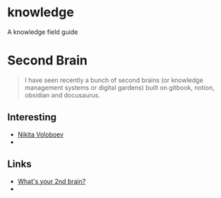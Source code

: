 # knowledge
A knowledge field guide

# Second Brain

>  I have seen recently a bunch of second brains (or knowledge management systems or digital gardens) built on gitbook, notion, obsidian and docusaurus. 

## Interesting
- [Nikita Voloboev](https://wiki.nikiv.dev/)
- 

## Links
- [What's your 2nd brain?](https://www.indiehackers.com/post/whats-your-2nd-brain-92dfd1402a)
- 